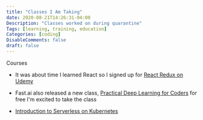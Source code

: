 ```yaml
---
title: "Classes I Am Taking"
date: 2020-08-21T14:26:31-04:00
Description: "Classes worked on during quarantine"
Tags: [learning, training, education]
Categories: [coding]
DisableComments: false
draft: false
---
```


Courses

- It was about time I learned React so I signed up for [React Redux on Udemy](https://www.udemy.com/course/react-redux/)

- Fast.ai also released a new class, [Practical Deep Learning for Coders](https://course.fast.ai/) for free I'm excited to take the class

- [Introduction to Serverless on Kubernetes](https://www.edx.org/course/introduction-to-serverless-on-kubernetes)
